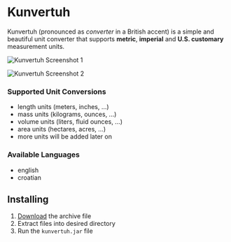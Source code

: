 # Kunvertuh
Kunvertuh (pronounced as _converter_ in a British accent) is a simple and beautiful unit converter
that supports **metric**, **imperial** and **U.S. customary** measurement units.

![Kunvertuh Screenshot 1](https://ivanvinski.com/wp-content/uploads/2018/01/kunvertuh-screenshot-1.png)

![Kunvertuh Screenshot 2](https://ivanvinski.com/wp-content/uploads/2018/01/kunvertuh-screenshot-2.png)

### Supported Unit Conversions
- length units (meters, inches, ...)
- mass units (kilograms, ounces, ...)
- volume units (liters, fluid ounces, ...)
- area units (hectares, acres, ...)
- more units will be added later on

### Available Languages
- english
- croatian

## Installing
1. [Download](https://github.com/ivanvinski/kunvertuh/releases) the archive file
2. Extract files into desired directory
3. Run the `kunvertuh.jar` file
